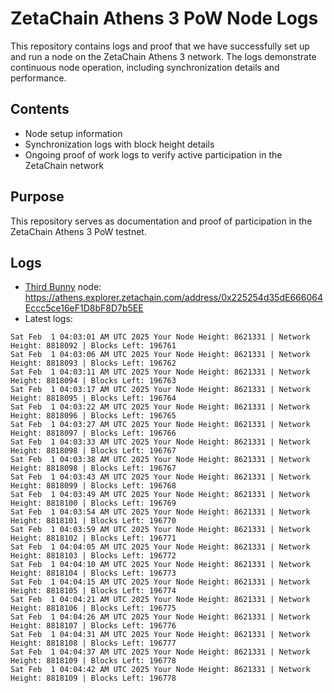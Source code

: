 # ZetaChain Athens 3 PoW Node Logs
This repository contains logs and proof that we have successfully set up and run a node on the ZetaChain Athens 3 network. The logs demonstrate continuous node operation, including synchronization details and performance.

## Contents
- Node setup information
- Synchronization logs with block height details
- Ongoing proof of work logs to verify active participation in the ZetaChain network

## Purpose
This repository serves as documentation and proof of participation in the ZetaChain Athens 3 PoW testnet.

## Logs

- [Third Bunny](https://thirdbunny.xyz/) node: https://athens.explorer.zetachain.com/address/0x225254d35dE666064Eccc5ce16eF1D8bF8D7b5EE
- Latest logs:
```
Sat Feb  1 04:03:01 AM UTC 2025 Your Node Height: 8621331 | Network Height: 8818092 | Blocks Left: 196761
Sat Feb  1 04:03:06 AM UTC 2025 Your Node Height: 8621331 | Network Height: 8818093 | Blocks Left: 196762
Sat Feb  1 04:03:11 AM UTC 2025 Your Node Height: 8621331 | Network Height: 8818094 | Blocks Left: 196763
Sat Feb  1 04:03:17 AM UTC 2025 Your Node Height: 8621331 | Network Height: 8818095 | Blocks Left: 196764
Sat Feb  1 04:03:22 AM UTC 2025 Your Node Height: 8621331 | Network Height: 8818096 | Blocks Left: 196765
Sat Feb  1 04:03:27 AM UTC 2025 Your Node Height: 8621331 | Network Height: 8818097 | Blocks Left: 196766
Sat Feb  1 04:03:33 AM UTC 2025 Your Node Height: 8621331 | Network Height: 8818098 | Blocks Left: 196767
Sat Feb  1 04:03:38 AM UTC 2025 Your Node Height: 8621331 | Network Height: 8818098 | Blocks Left: 196767
Sat Feb  1 04:03:43 AM UTC 2025 Your Node Height: 8621331 | Network Height: 8818099 | Blocks Left: 196768
Sat Feb  1 04:03:49 AM UTC 2025 Your Node Height: 8621331 | Network Height: 8818100 | Blocks Left: 196769
Sat Feb  1 04:03:54 AM UTC 2025 Your Node Height: 8621331 | Network Height: 8818101 | Blocks Left: 196770
Sat Feb  1 04:03:59 AM UTC 2025 Your Node Height: 8621331 | Network Height: 8818102 | Blocks Left: 196771
Sat Feb  1 04:04:05 AM UTC 2025 Your Node Height: 8621331 | Network Height: 8818103 | Blocks Left: 196772
Sat Feb  1 04:04:10 AM UTC 2025 Your Node Height: 8621331 | Network Height: 8818104 | Blocks Left: 196773
Sat Feb  1 04:04:15 AM UTC 2025 Your Node Height: 8621331 | Network Height: 8818105 | Blocks Left: 196774
Sat Feb  1 04:04:21 AM UTC 2025 Your Node Height: 8621331 | Network Height: 8818106 | Blocks Left: 196775
Sat Feb  1 04:04:26 AM UTC 2025 Your Node Height: 8621331 | Network Height: 8818107 | Blocks Left: 196776
Sat Feb  1 04:04:31 AM UTC 2025 Your Node Height: 8621331 | Network Height: 8818108 | Blocks Left: 196777
Sat Feb  1 04:04:37 AM UTC 2025 Your Node Height: 8621331 | Network Height: 8818109 | Blocks Left: 196778
Sat Feb  1 04:04:42 AM UTC 2025 Your Node Height: 8621331 | Network Height: 8818109 | Blocks Left: 196778
```
